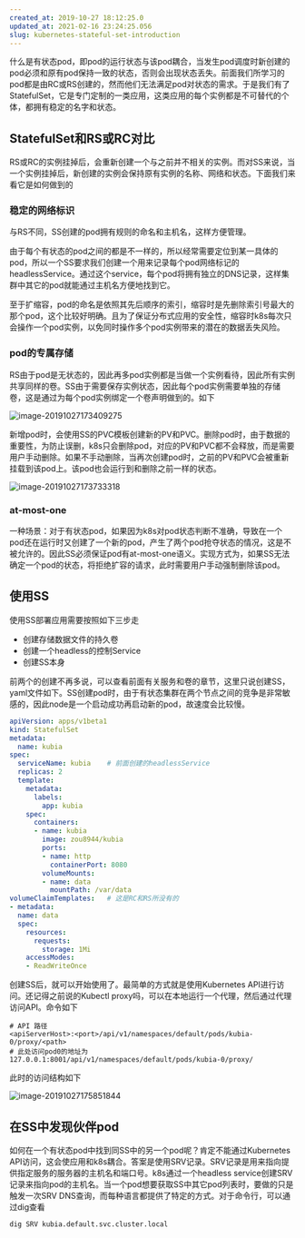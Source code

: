```yaml
---
created_at: 2019-10-27 18:12:25.0
updated_at: 2021-02-16 23:24:25.056
slug: kubernetes-stateful-set-introduction
---
```


什么是有状态pod，即pod的运行状态与该pod耦合，当发生pod调度时新创建的pod必须和原有pod保持一致的状态，否则会出现状态丢失。前面我们所学习的pod都是由RC或RS创建的，然而他们无法满足pod对状态的需求。于是我们有了StatefulSet，它是专门定制的一类应用，这类应用的每个实例都是不可替代的个体，都拥有稳定的名字和状态。
<!-- more -->
## StatefulSet和RS或RC对比

RS或RC的实例挂掉后，会重新创建一个与之前并不相关的实例。而对SS来说，当一个实例挂掉后，新创建的实例会保持原有实例的名称、网络和状态。下面我们来看它是如何做到的

### 稳定的网络标识

与RS不同，SS创建的pod拥有规则的命名和主机名，这样方便管理。

由于每个有状态的pod之间的都是不一样的，所以经常需要定位到某一具体的pod，所以一个SS要求我们创建一个用来记录每个pod网络标记的headlessService。通过这个service，每个pod将拥有独立的DNS记录，这样集群中其它的pod就能通过主机名方便地找到它。

至于扩缩容，pod的命名是依照其先后顺序的索引，缩容时是先删除索引号最大的那个pod，这个比较好明确。且为了保证分布式应用的安全性，缩容时k8s每次只会操作一个pod实例，以免同时操作多个pod实例带来的潜在的数据丢失风险。

### pod的专属存储

RS由于pod是无状态的，因此再多pod实例都是当做一个实例看待，因此所有实例共享同样的卷。SS由于需要保存实例状态，因此每个pod实例需要单独的存储卷，这是通过为每个pod实例绑定一个卷声明做到的。如下

![image-20191027173409275](
https://gdz.oss-cn-shenzhen.aliyuncs.com/hexo/Kubernetes%20-%20StatefulSet/image-20191027173409275.png)

新增pod时，会使用SS的PVC模板创建新的PV和PVC。删除pod时，由于数据的重要性，为防止误删，k8s只会删除pod，对应的PV和PVC都不会释放，而是需要用户手动删除。如果不手动删除，当再次创建pod时，之前的PV和PVC会被重新挂载到该pod上。该pod也会运行到和删除之前一样的状态。

![image-20191027173733318](
https://gdz.oss-cn-shenzhen.aliyuncs.com/hexo/Kubernetes%20-%20StatefulSet/image-20191027173733318.png)

### at-most-one

一种场景：对于有状态pod，如果因为k8s对pod状态判断不准确，导致在一个pod还在运行时又创建了一个新的pod，产生了两个pod抢夺状态的情况，这是不被允许的。因此SS必须保证pod有at-most-one语义。实现方式为，如果SS无法确定一个pod的状态，将拒绝扩容的请求，此时需要用户手动强制删除该pod。

## 使用SS 

使用SS部署应用需要按照如下三步走

- 创建存储数据文件的持久卷
- 创建一个headless的控制Service
- 创建SS本身

前两个的创建不再多说，可以查看前面有关服务和卷的章节，这里只说创建SS，yaml文件如下。SS创建pod时，由于有状态集群在两个节点之间的竞争是非常敏感的，因此node是一个启动成功再启动新的pod，故速度会比较慢。

```yaml
apiVersion: apps/v1beta1
kind: StatefulSet
metadata:
  name: kubia
spec:
  serviceName: kubia	# 前面创建的headlessService
  replicas: 2
  template:
    metadata:
      labels:
        app: kubia
    spec:
      containers:
      - name: kubia
        image: zou8944/kubia
        ports:
        - name: http
          containerPort: 8080
        volumeMounts:
        - name: data
          mountPath: /var/data
volumeClaimTemplates:	# 这是RC和RS所没有的
- metadata:
  name: data
  spec:
    resources:
      requests:
        storage: 1Mi
    accessModes:
    - ReadWriteOnce
```

创建SS后，就可以开始使用了。最简单的方式就是使用Kubernetes API进行访问。还记得之前说的Kubectl proxy吗，可以在本地运行一个代理，然后通过代理访问API。命令如下

```shell
# API 路径
<apiServerHost>:<port>/api/v1/namespaces/default/pods/kubia-0/proxy/<path>
# 此处访问pod0的地址为
127.0.0.1:8001/api/v1/namespaces/default/pods/kubia-0/proxy/
```

此时的访问结构如下

![image-20191027175851844](
https://gdz.oss-cn-shenzhen.aliyuncs.com/hexo/Kubernetes%20-%20StatefulSet/image-20191027175851844.png)

## 在SS中发现伙伴pod

如何在一个有状态pod中找到同SS中的另一个pod呢？肯定不能通过Kubernetes API访问，这会使应用和k8s耦合。答案是使用SRV记录。SRV记录是用来指向提供指定服务的服务器的主机名和端口号。k8s通过一个headless service创建SRV记录来指向pod的主机名。当一个pod想要获取SS中其它pod列表时，要做的只是触发一次SRV DNS查询，而每种语言都提供了特定的方式。对于命令行，可以通过dig查看

```shell
dig SRV kubia.default.svc.cluster.local
```